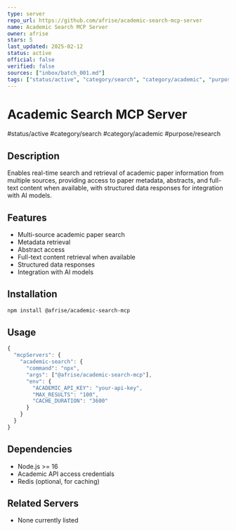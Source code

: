 ```yaml
---
type: server
repo_url: https://github.com/afrise/academic-search-mcp-server
name: Academic Search MCP Server
owner: afrise
stars: 5
last_updated: 2025-02-12
status: active
official: false
verified: false
sources: ["inbox/batch_001.md"]
tags: ["status/active", "category/search", "category/academic", "purpose/research"]
---
```


# Academic Search MCP Server

#status/active #category/search #category/academic #purpose/research

## Description

Enables real-time search and retrieval of academic paper information from multiple sources, providing access to paper metadata, abstracts, and full-text content when available, with structured data responses for integration with AI models.

## Features

- Multi-source academic paper search
- Metadata retrieval
- Abstract access
- Full-text content retrieval when available
- Structured data responses
- Integration with AI models

## Installation

```bash
npm install @afrise/academic-search-mcp
```

## Usage

```javascript
{
  "mcpServers": {
    "academic-search": {
      "command": "npx",
      "args": ["@afrise/academic-search-mcp"],
      "env": {
        "ACADEMIC_API_KEY": "your-api-key",
        "MAX_RESULTS": "100",
        "CACHE_DURATION": "3600"
      }
    }
  }
}
```

## Dependencies

- Node.js >= 16
- Academic API access credentials
- Redis (optional, for caching)

## Related Servers

- None currently listed